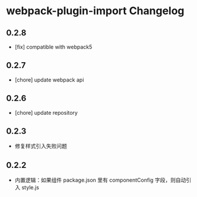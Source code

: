 # webpack-plugin-import Changelog

## 0.2.8

- [fix] compatible with webpack5

## 0.2.7

- [chore] update webpack api

## 0.2.6

- [chore] update repository

## 0.2.3

- 修复样式引入失败问题

## 0.2.2

- 内置逻辑：如果组件 package.json 里有 componentConfig 字段，则自动引入 style.js